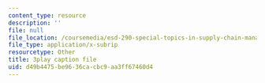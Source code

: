 ```yaml
---
content_type: resource
description: ''
file: null
file_location: /coursemedia/esd-290-special-topics-in-supply-chain-management-spring-2005/d49b4475be9636cacbc9aa3ff67460d4_-3tiysis4BM.srt
file_type: application/x-subrip
resourcetype: Other
title: 3play caption file
uid: d49b4475-be96-36ca-cbc9-aa3ff67460d4
---
```

